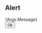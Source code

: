 <h2 id="native-popup-label">Alert</h2>
<div id="native-popup-description">{Args.Message}</div><div id="native-popup-options"><button onclick="Popup.AlertOk()">Ok</button></div>